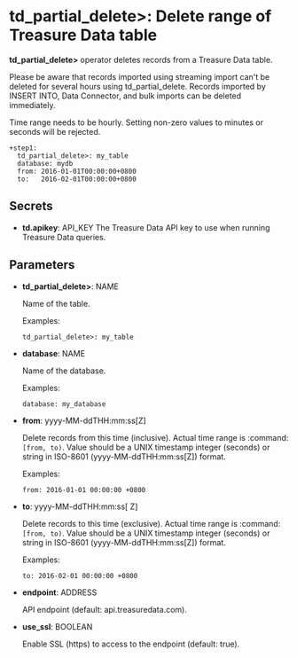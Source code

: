 # td_partial_delete>: Delete range of Treasure Data table

**td_partial_delete>** operator deletes records from a Treasure Data table.

Please be aware that records imported using streaming import can't be deleted for several hours using td_partial_delete. Records imported by INSERT INTO, Data Connector, and bulk imports can be deleted immediately.

Time range needs to be hourly. Setting non-zero values to minutes or seconds will be rejected.

    +step1:
      td_partial_delete>: my_table
      database: mydb
      from: 2016-01-01T00:00:00+0800
      to:   2016-02-01T00:00:00+0800

## Secrets

* **td.apikey**: API_KEY
  The Treasure Data API key to use when running Treasure Data queries.

## Parameters

* **td_partial_delete>**: NAME

  Name of the table.

  Examples:

  ```
  td_partial_delete>: my_table
  ```

* **database**: NAME

  Name of the database.

  Examples:

  ```
  database: my_database
  ```

* **from**: yyyy-MM-ddTHH:mm:ss[Z]

  Delete records from this time (inclusive). Actual time range is :command:`[from, to)`. Value should be a UNIX timestamp integer (seconds) or string in ISO-8601 (yyyy-MM-ddTHH:mm:ss[Z]) format.

  Examples:

  ```
  from: 2016-01-01 00:00:00 +0800
  ```

* **to**: yyyy-MM-ddTHH:mm:ss[ Z]

  Delete records to this time (exclusive). Actual time range is :command:`[from, to)`. Value should be a UNIX timestamp integer (seconds) or string in ISO-8601 (yyyy-MM-ddTHH:mm:ss[Z]) format.

  Examples:

  ```
  to: 2016-02-01 00:00:00 +0800
  ```

* **endpoint**: ADDRESS

  API endpoint (default: api.treasuredata.com).

* **use_ssl**: BOOLEAN

  Enable SSL (https) to access to the endpoint (default: true).

